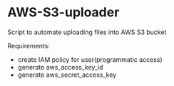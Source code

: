 # AWS-S3-uploader

Script to automate uploading files into AWS S3 bucket

Requirements:
- create IAM policy for user(programmatic access) 
- generate aws_access_key_id
- generate  aws_secret_access_key
